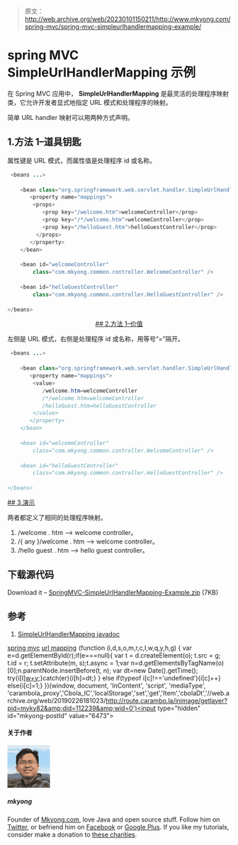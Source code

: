 > 原文：<http://web.archive.org/web/20230101150211/http://www.mkyong.com/spring-mvc/spring-mvc-simpleurlhandlermapping-example/>

# spring MVC SimpleUrlHandlerMapping 示例

在 Spring MVC 应用中， **SimpleUrlHandlerMapping** 是最灵活的处理程序映射类，它允许开发者显式地指定 URL 模式和处理程序的映射。

简单 URL handler 映射可以用两种方式声明。

## 1.方法 1–道具钥匙

属性键是 URL 模式，而属性值是处理程序 id 或名称。

```java
 <beans ...>

	<bean class="org.springframework.web.servlet.handler.SimpleUrlHandlerMapping">
	   <property name="mappings">
		<props>
		   <prop key="/welcome.htm">welcomeController</prop>
		   <prop key="/*/welcome.htm">welcomeController</prop>
		   <prop key="/helloGuest.htm">helloGuestController</prop>
		 </props>
	   </property>
	</bean>

	<bean id="welcomeController" 
		class="com.mkyong.common.controller.WelcomeController" />

	<bean id="helloGuestController" 
		class="com.mkyong.common.controller.HelloGuestController" />

</beans> 
```

 <ins class="adsbygoogle" style="display:block; text-align:center;" data-ad-format="fluid" data-ad-layout="in-article" data-ad-client="ca-pub-2836379775501347" data-ad-slot="6894224149">## 2.方法 1–价值

左侧是 URL 模式，右侧是处理程序 id 或名称，用等号“=”隔开。

```java
 <beans ...>

	<bean class="org.springframework.web.servlet.handler.SimpleUrlHandlerMapping">
	   <property name="mappings">
		<value>
		   /welcome.htm=welcomeController
		   /*/welcome.htm=welcomeController
		   /helloGuest.htm=helloGuestController
		</value>
	   </property>
	</bean>

	<bean id="welcomeController" 
		class="com.mkyong.common.controller.WelcomeController" />

	<bean id="helloGuestController" 
		class="com.mkyong.common.controller.HelloGuestController" />

</beans> 
```

 <ins class="adsbygoogle" style="display:block" data-ad-client="ca-pub-2836379775501347" data-ad-slot="8821506761" data-ad-format="auto" data-ad-region="mkyongregion">## 3.演示

两者都定义了相同的处理程序映射。

1.  /welcome . htm –> welcome controller。
2.  /{ any }/welcome . htm –> welcome controller。
3.  /hello guest . htm –> hello guest controller。

## 下载源代码

Download it – [SpringMVC-SimpleUrlHandlerMapping-Example.zip](http://web.archive.org/web/20190226181023/http://www.mkyong.com/wp-content/uploads/2010/07/SpringMVC-SimpleUrlHandlerMapping-Example.zip) (7KB)

## 参考

1.  [SimpleUrlHandlerMapping javadoc](http://web.archive.org/web/20190226181023/http://static.springsource.org/spring/docs/2.5.x/api/org/springframework/web/servlet/handler/SimpleUrlHandlerMapping.html)

[spring mvc](http://web.archive.org/web/20190226181023/http://www.mkyong.com/tag/spring-mvc/) [url mapping](http://web.archive.org/web/20190226181023/http://www.mkyong.com/tag/url-mapping/)</ins></ins>![](img/15da5ff60796bd2110ab3ef4943b074f.png) (function (i,d,s,o,m,r,c,l,w,q,y,h,g) { var e=d.getElementById(r);if(e===null){ var t = d.createElement(o); t.src = g; t.id = r; t.setAttribute(m, s);t.async = 1;var n=d.getElementsByTagName(o)[0];n.parentNode.insertBefore(t, n); var dt=new Date().getTime(); try{i[l][w+y](h,i[l][q+y](h)+'&amp;'+dt);}catch(er){i[h]=dt;} } else if(typeof i[c]!=='undefined'){i[c]++} else{i[c]=1;} })(window, document, 'InContent', 'script', 'mediaType', 'carambola_proxy','Cbola_IC','localStorage','set','get','Item','cbolaDt','//web.archive.org/web/20190226181023/http://route.carambo.la/inimage/getlayer?pid=myky82&amp;did=112239&amp;wid=0')<input type="hidden" id="mkyong-postId" value="6473">

#### 关于作者

![author image](img/d6e60ad8e10a753be8e1a45f38b6fb38.png)

##### mkyong

Founder of [Mkyong.com](http://web.archive.org/web/20190226181023/http://mkyong.com/), love Java and open source stuff. Follow him on [Twitter](http://web.archive.org/web/20190226181023/https://twitter.com/mkyong), or befriend him on [Facebook](http://web.archive.org/web/20190226181023/http://www.facebook.com/java.tutorial) or [Google Plus](http://web.archive.org/web/20190226181023/https://plus.google.com/110948163568945735692?rel=author). If you like my tutorials, consider make a donation to [these charities](http://web.archive.org/web/20190226181023/http://www.mkyong.com/blog/donate-to-charity/).